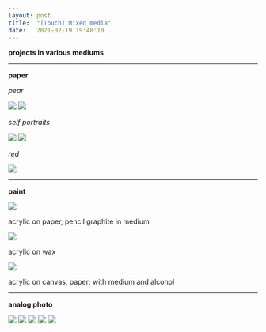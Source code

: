 ```yaml
---
layout: post
title:  "[Touch] Mixed media"
date:   2021-02-19 19:48:10
---
```


**projects in various mediums**

-----------------------------------------------------------

**paper**

*pear*

<img src="https://i.imgur.com/MQPTUa3.jpg">

<img src="https://i.imgur.com/zIlrJxA.jpg">



*self portraits*

  <img src="https://i.imgur.com/4teXfrc.jpg" />
  
  <img src="https://i.imgur.com/1iDsHN2.jpg" /> 



*red*

<img src="https://i.imgur.com/K0j5c1W.jpg">


-----------------------------------------------------------

**paint**

<img src="https://i.imgur.com/ECPefXn.jpg">

acrylic on paper, pencil graphite in medium

<img src="https://i.imgur.com/buGzURu.jpg">

acrylic on wax

<img src="https://i.imgur.com/kcYK359.jpg">

acrylic on canvas, paper; with medium and alcohol

-----------------------------------------------------------

**analog photo**

<img src="https://i.imgur.com/94aHdiB.jpg">

<img src="https://i.imgur.com/Z23jAyC.jpg">

<img src="https://i.imgur.com/373LVKw.jpg">

<img src="https://i.imgur.com/TgGocNc.jpg">

<img src="https://i.imgur.com/B1LuvgG.jpg">

<!--

-----------------------------------------------------------

**digital**

*emulation*

<img src="https://i.imgur.com/P5n0O1U.jpg">

*rauschenberg slime mold*

<img src="https://i.imgur.com/6GoiK1U.png">

-->